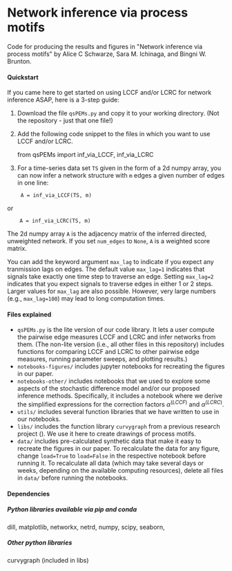 # Network inference via process motifs

Code for producing the results and figures in "Network inference via process motifs" by Alice C Schwarze, Sara M. Ichinaga, and Bingni W. Brunton.

#### Quickstart

If you came here to get started on using LCCF and/or LCRC for network inference ASAP, here is a 3-step guide:

1. Download the file `qsPEMs.py` and copy it to your working directory. (Not the repository - just that one file!) 

2. Add the following code snippet to the files in which you want to use LCCF and/or LCRC. 

    from qsPEMs import inf_via_LCCF, inf_via_LCRC

3. For a time-series data set `TS` given in the form of a 2d numpy array, you can now infer a network structure with `m` edges a given number of edges in one line:

        A = inf_via_LCCF(TS, m)
        
  or 

        A = inf_via_LCRC(TS, m)

The 2d numpy array `A` is the adjacency matrix of the inferred directed, unweighted network. If you set `num_edges` to `None`, `A` is a weighted score matrix. 

You can add the keyword argument `max_lag` to indicate if you expect any tranmission lags on edges. The default value `max_lag=1` indicates that signals take exactly one time step to traverse an edge. Setting `max_lag=2` indicates that you expect signals to traverse edges in either 1 or 2 steps. Larger values for `max_lag` are also possible. However, very large numbers (e.g., `max_lag=100`) may lead to long computation times.

#### Files explained

* `qsPEMs.py` is the lite version of our code library. It lets a user compute the pairwise edge measures LCCF and LCRC and infer networks from them. (The non-lite version (i.e., all other files in this repository) includes functions for comparing LCCF and LCRC to other pairwise edge measures, running parameter sweeps, and plotting results.)
* `notebooks-figures/` includes jupyter notebooks for recreating the figures in our paper.
* `notebooks-other/` includes notebooks that we used to explore some aspects of the stochastic difference model and/or our proposed inference methods. Specifically, it includes a notebook where we derive the simplified expressions for the correction factors $\alpha^{(LCCF)}$ and $\alpha^{(LCRC)}$.
* `utils/` includes several function libraries that we have written to use in our notebooks.
* `libs/` includes the function library `curvygraph` from a previous research project (). We use it here to create drawings of process motifs.
* `data/` includes pre-calculated synthetic data that make it easy to recreate the figures in our paper. To recalculate the data for any figure, change `load=True` to `load=False` in the respective notebook before running it. To recalculate all data (which may take several days or weeks, depending on the available computing resources), delete all files in `data/` before running the notebooks.

#### Dependencies
##### Python libraries available via pip and conda
dill, matplotlib, networkx, netrd, numpy, scipy, seaborn, 

##### Other python libraries
curvygraph (included in libs)


